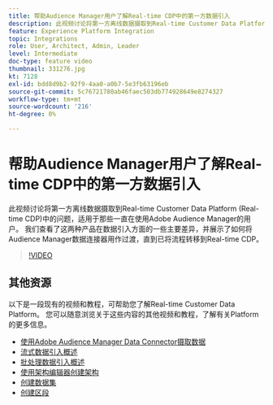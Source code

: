 ```yaml
---
title: 帮助Audience Manager用户了解Real-time CDP中的第一方数据引入
description: 此视频讨论将第一方离线数据摄取到Real-time Customer Data Platform (Real-time CDP)中的问题，适用于那些一直在使用Adobe Audience Manager的用户。 我们查看了这两种产品在数据引入方面的一些主要差异，并展示了如何将Audience Manager数据连接器用作过渡，直到已将流程转移到Real-time CDP。
feature: Experience Platform Integration
topic: Integrations
role: User, Architect, Admin, Leader
level: Intermediate
doc-type: feature video
thumbnail: 331276.jpg
kt: 7128
exl-id: bdd8d9b2-92f9-4aa0-a0b7-5e3fb63196eb
source-git-commit: 5c76721780ab46faec503db774928649e8274327
workflow-type: tm+mt
source-wordcount: '216'
ht-degree: 0%

---
```


# 帮助Audience Manager用户了解Real-time CDP中的第一方数据引入

此视频讨论将第一方离线数据摄取到Real-time Customer Data Platform (Real-time CDP)中的问题，适用于那些一直在使用Adobe Audience Manager的用户。 我们查看了这两种产品在数据引入方面的一些主要差异，并展示了如何将Audience Manager数据连接器用作过渡，直到已将流程转移到Real-time CDP。


>[!VIDEO](https://video.tv.adobe.com/v/346988/?quality=12&learn=on&captions=chi_hans)

## 其他资源

以下是一段现有的视频和教程，可帮助您了解Real-time Customer Data Platform。 您可以随意浏览关于这些内容的其他视频和教程，了解有关Platform的更多信息。

* [使用Adobe Audience Manager Data Connector摄取数据](https://experienceleague.adobe.com/docs/platform-learn/tutorials/sources/ingest-data-from-aam.html?lang=zh-Hans#sources)
* [流式数据引入概述](https://experienceleague.adobe.com/docs/platform-learn/tutorials/data-ingestion/understanding-streaming-ingestion.html?lang=zh-Hans#data-ingestion)
* [批处理数据引入概述](https://experienceleague.adobe.com/docs/platform-learn/tutorials/data-ingestion/batch-ingestion-overview.html?lang=zh-Hans#data-ingestion)
* [使用架构编辑器创建架构](https://experienceleague.adobe.com/docs/experience-platform/xdm/tutorials/create-schema-ui.html?lang=zh-Hans#getting-started)
* [创建数据集](https://experienceleague.adobe.com/docs/platform-learn/getting-started-for-data-architects-and-data-engineers/create-datasets.html?lang=zh-Hans#permissions-required)
* [创建区段](https://experienceleague.adobe.com/docs/platform-learn/tutorials/segments/create-segments.html?lang=zh-Hans#segments)
